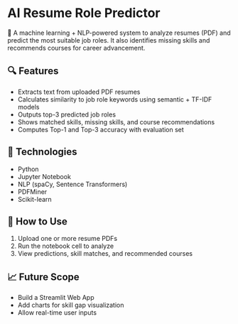 # AI Resume Role Predictor

🚀 A machine learning + NLP-powered system to analyze resumes (PDF) and predict the most suitable job roles. It also identifies missing skills and recommends courses for career advancement.

## 🔍 Features
- Extracts text from uploaded PDF resumes
- Calculates similarity to job role keywords using semantic + TF-IDF models
- Outputs top-3 predicted job roles
- Shows matched skills, missing skills, and course recommendations
- Computes Top-1 and Top-3 accuracy with evaluation set

## 🧠 Technologies
- Python
- Jupyter Notebook
- NLP (spaCy, Sentence Transformers)
- PDFMiner
- Scikit-learn

## 📂 How to Use
1. Upload one or more resume PDFs
2. Run the notebook cell to analyze
3. View predictions, skill matches, and recommended courses

## 📈 Future Scope
- Build a Streamlit Web App
- Add charts for skill gap visualization
- Allow real-time user inputs
